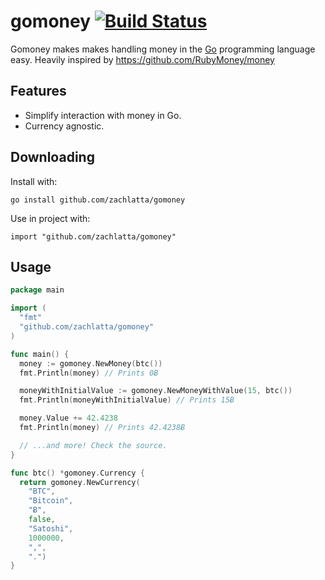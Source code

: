 # gomoney [![Build Status](https://travis-ci.org/zachlatta/gomoney.png?branch=master)](https://travis-ci.org/zachlatta/gomoney)

Gomoney makes makes handling money in the [Go](https://golang.org) programming
language easy. Heavily inspired by https://github.com/RubyMoney/money

## Features

* Simplify interaction with money in Go.
* Currency agnostic.

## Downloading

Install with:

    go install github.com/zachlatta/gomoney

Use in project with:

    import "github.com/zachlatta/gomoney"

## Usage

``` go
package main

import (
  "fmt"
  "github.com/zachlatta/gomoney"
)

func main() {
  money := gomoney.NewMoney(btc())
  fmt.Println(money) // Prints 0Ƀ

  moneyWithInitialValue := gomoney.NewMoneyWithValue(15, btc())
  fmt.Println(moneyWithInitialValue) // Prints 15Ƀ

  money.Value += 42.4238
  fmt.Println(money) // Prints 42.4238Ƀ

  // ...and more! Check the source.
}

func btc() *gomoney.Currency {
  return gomoney.NewCurrency(
    "BTC",
    "Bitcoin",
    "Ƀ",
    false,
    "Satoshi",
    1000000,
    ",",
    ".")
}
```
